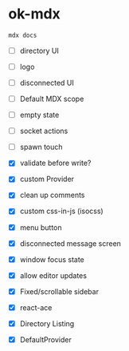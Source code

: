 
# ok-mdx

```sh
mdx docs
```

- [ ] directory UI
- [ ] logo
- [ ] disconnected UI
- [ ] Default MDX scope
- [ ] empty state
- [ ] socket actions
- [ ] spawn touch

- [x] validate before write?
- [x] custom Provider
- [x] clean up comments
- [x] custom css-in-js (isocss)
- [x] menu button
- [x] disconnected message screen
- [x] window focus state
- [x] allow editor updates
- [x] Fixed/scrollable sidebar
- [x] react-ace
- [x] Directory Listing
- [x] DefaultProvider
